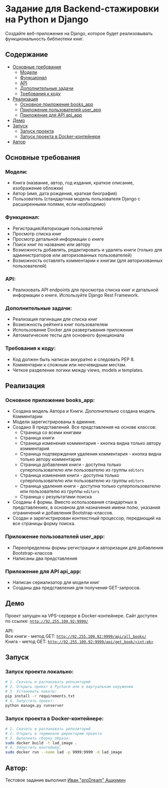 # Задание для Backend-стажировки на Python и Django

Создайте веб-приложение на Django, которое будет реализовывать функциональность библиотеки книг.

## Содержание

- [Основные требования](#Основные-требования)
  - [Модели](#Модели)
  - [Функционал](#Функционал)
  - [API](#API)
  - [Дополнительные задачи](#Дополнительные-задачи)
  - [Требования к коду](#Требования-к-коду)
- [Реализация](#Реализация)
  - [Основное приложение books_app](#Основное-приложение-books_app)
  - [Приложение пользователей user_app](#Приложение-пользователей-user_app)
  - [Приложение для API api_app](#Приложение-для-API-api_app)
- [Демо](#Демо)
- [Запуск](#Запуск)
  - [Запуск проекта](#Запуск-проекта-локально)
  - [Запуск проекта в Docker-контейнере](#Запуск-проекта-в-Docker-контейнере)
- [Автор](#Автор)

## Основные требования

### Модели:
- Книга (название, автор, год издания, краткое описание, изображение обложки)
- Автор (имя, дата рождения, краткая биография)
- Пользователь (стандартная модель пользователя Django с расширенными полями, если необходимо)

### Функционал:
- Регистрация/Авторизация пользователей
- Просмотр списка книг
- Просмотр детальной информации о книге
- Поиск книг по названию или автору
- Возможность добавлять, редактировать и удалять книги (только для администраторов или авторизованных пользователей)
- Возможность оставлять комментарии к книгам (для авторизованных пользователей)

### API:
- Реализовать API endpoints для просмотра списка книг и детальной информации о книге. Используйте Django Rest Framework.

### Дополнительные задачи:
- Реализация пагинации для списка книг
- Возможность рейтинга книг пользователем
- Использование Docker для развертывания приложения
- Автоматические тесты для основного функционала

### Требования к коду:
- Код должен быть написан аккуратно и следовать PEP 8.
- Комментарии к сложным или неочевидным местам.
- Четкое разделение логики между views, models и templates.

## Реализация

### Основное приложение books_app:

- Создана модель Автора и Книги. Дополнительно создана модель Комментарии
- Модели зарегистрированы в админке.
- Создано 8 представлений. Все представления на основе классов:
  - Страница со всеми книгами
  - Страница книги
  - Страница изменения комментария - кнопка видна только автору комментария
  - Страница подтверждения удаления комментария - кнопка видна только автору комментария
  - Страница добавления книги - доступна только суперпользователю или пользователю из группы `editors`
  - Страница изменения книги - доступна только суперпользователю или пользователю из группы `editors`
  - Страница удаления книги - доступна только суперпользователю или пользователю из группы `editors`
  - Страница с результатами поиска
- Созданы 4 формы. Вместо использования стандартных в представлениях, в основном для назначения имени полю, указания ограничений и добавления Bootstrap-классов.
- Создан и зарегистрирован контекстный процессор, передающий на все страницы форму поиска.

### Приложение пользователей user_app:
- Переопределены формы регистрации и авторизации для добавления Bootstrap-классов
- Написаны два представления

### Приложение для API api_app:
- Написан сериализатор для модели книг
- Созданы два представления для получения GET-запросов.

## Демо

Проект запущен на VPS-сервере в Docker-контейнере.
Сайт доступен по ссылке: [`http://92.255.109.92:9999/`](http://92.255.109.92:9999/)  

API:  
Все книги - метод GET: [`http://92.255.109.92:9999/api/all_books/`](http://92.255.109.92:9999/api/all_books/)  
Книга - метод GET: [`http://92.255.109.92:9999/api/get_book/<int:pk>`](http://92.255.109.92:9999/api/get_book/<int:pk>)

## Запуск

### Запуск проекта локально:
```bash
# 1. Скачать и распаковать репозиторий
# 2. Открыть проект в Pycharm или в виртуальном окружении
# 3. Установить пакеты:
pip install -r requirements.txt
# 4. Запустить проект:
python manage.py runserver
```
### Запуск проекта в Docker-контейнере:

```bash
# 1. Скачать и распаковать репозиторий
# 2. Открыть в терминале директорию проекта
# 3. Выполнить сборку образа:
sudo docker build -t lad_image .
# 4. Запустить контейнер:
sudo docker run --name lad -p 9999:9999 -d lad_image
```

## Автор:
Тестовое задание выполнил [Иван "proDream" Ашихмин](https://github.com/proDreams)